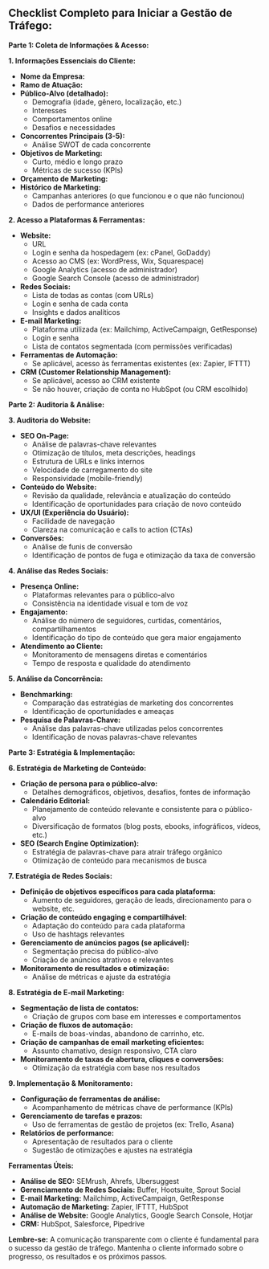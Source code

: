 ## Checklist Completo para Iniciar a Gestão de Tráfego:

**Parte 1: Coleta de Informações & Acesso:**

**1. Informações Essenciais do Cliente:**

* **Nome da Empresa:**
* **Ramo de Atuação:**
* **Público-Alvo (detalhado):**
    * Demografia (idade, gênero, localização, etc.)
    * Interesses
    * Comportamentos online
    * Desafios e necessidades
* **Concorrentes Principais (3-5):**
    * Análise SWOT de cada concorrente
* **Objetivos de Marketing:**
    * Curto, médio e longo prazo
    * Métricas de sucesso (KPIs)
* **Orçamento de Marketing:**
* **Histórico de Marketing:**
    * Campanhas anteriores (o que funcionou e o que não funcionou)
    * Dados de performance anteriores

**2. Acesso a Plataformas & Ferramentas:**

* **Website:**
    * URL
    * Login e senha da hospedagem (ex: cPanel, GoDaddy)
    * Acesso ao CMS (ex: WordPress, Wix, Squarespace)
    * Google Analytics (acesso de administrador)
    * Google Search Console (acesso de administrador)
* **Redes Sociais:**
    * Lista de todas as contas (com URLs)
    * Login e senha de cada conta
    * Insights e dados analíticos
* **E-mail Marketing:**
    * Plataforma utilizada (ex: Mailchimp, ActiveCampaign, GetResponse)
    * Login e senha
    * Lista de contatos segmentada (com permissões verificadas)
* **Ferramentas de Automação:**
    * Se aplicável, acesso às ferramentas existentes (ex: Zapier, IFTTT)
* **CRM (Customer Relationship Management):**
    * Se aplicável, acesso ao CRM existente
    * Se não houver, criação de conta no HubSpot (ou CRM escolhido)

**Parte 2: Auditoria & Análise:**

**3. Auditoria do Website:**

* **SEO On-Page:**
    * Análise de palavras-chave relevantes
    * Otimização de títulos, meta descrições, headings
    * Estrutura de URLs e links internos
    * Velocidade de carregamento do site
    * Responsividade (mobile-friendly)
* **Conteúdo do Website:**
    * Revisão da qualidade, relevância e atualização do conteúdo
    * Identificação de oportunidades para criação de novo conteúdo
* **UX/UI (Experiência do Usuário):**
    * Facilidade de navegação
    * Clareza na comunicação e calls to action (CTAs)
* **Conversões:**
    * Análise de funis de conversão
    * Identificação de pontos de fuga e otimização da taxa de conversão

**4. Análise das Redes Sociais:**

* **Presença Online:**
    * Plataformas relevantes para o público-alvo
    * Consistência na identidade visual e tom de voz
* **Engajamento:**
    * Análise do número de seguidores, curtidas, comentários, compartilhamentos
    * Identificação do tipo de conteúdo que gera maior engajamento
* **Atendimento ao Cliente:**
    * Monitoramento de mensagens diretas e comentários
    * Tempo de resposta e qualidade do atendimento

**5. Análise da Concorrência:**

* **Benchmarking:**
    * Comparação das estratégias de marketing dos concorrentes
    * Identificação de oportunidades e ameaças
* **Pesquisa de Palavras-Chave:**
    * Análise das palavras-chave utilizadas pelos concorrentes
    * Identificação de novas palavras-chave relevantes

**Parte 3: Estratégia & Implementação:**

**6. Estratégia de Marketing de Conteúdo:**

* **Criação de persona para o público-alvo:**
    * Detalhes demográficos, objetivos, desafios, fontes de informação
* **Calendário Editorial:**
    * Planejamento de conteúdo relevante e consistente para o público-alvo
    * Diversificação de formatos (blog posts, ebooks, infográficos, vídeos, etc.)
* **SEO (Search Engine Optimization):**
    * Estratégia de palavras-chave para atrair tráfego orgânico
    * Otimização de conteúdo para mecanismos de busca

**7. Estratégia de Redes Sociais:**

* **Definição de objetivos específicos para cada plataforma:**
    * Aumento de seguidores, geração de leads, direcionamento para o website, etc.
* **Criação de conteúdo engaging e compartilhável:**
    * Adaptação do conteúdo para cada plataforma
    * Uso de hashtags relevantes
* **Gerenciamento de anúncios pagos (se aplicável):**
    * Segmentação precisa do público-alvo
    * Criação de anúncios atrativos e relevantes
* **Monitoramento de resultados e otimização:**
    * Análise de métricas e ajuste da estratégia

**8. Estratégia de E-mail Marketing:**

* **Segmentação de lista de contatos:**
    * Criação de grupos com base em interesses e comportamentos
* **Criação de fluxos de automação:**
    * E-mails de boas-vindas, abandono de carrinho, etc.
* **Criação de campanhas de email marketing eficientes:**
    * Assunto chamativo, design responsivo, CTA claro
* **Monitoramento de taxas de abertura, cliques e conversões:**
    * Otimização da estratégia com base nos resultados

**9. Implementação & Monitoramento:**

* **Configuração de ferramentas de análise:**
    * Acompanhamento de métricas chave de performance (KPIs)
* **Gerenciamento de tarefas e prazos:**
    * Uso de ferramentas de gestão de projetos (ex: Trello, Asana)
* **Relatórios de performance:**
    * Apresentação de resultados para o cliente
    * Sugestão de otimizações e ajustes na estratégia

**Ferramentas Úteis:**

* **Análise de SEO:** SEMrush, Ahrefs, Ubersuggest
* **Gerenciamento de Redes Sociais:** Buffer, Hootsuite, Sprout Social
* **E-mail Marketing:** Mailchimp, ActiveCampaign, GetResponse
* **Automação de Marketing:** Zapier, IFTTT, HubSpot
* **Análise de Website:** Google Analytics, Google Search Console, Hotjar
* **CRM:** HubSpot, Salesforce, Pipedrive

**Lembre-se:** A comunicação transparente com o cliente é fundamental para o sucesso da gestão de tráfego. Mantenha o cliente informado sobre o progresso, os resultados e os próximos passos.